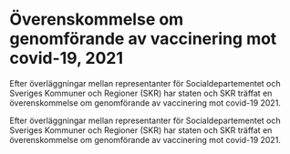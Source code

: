 # Överenskommelse om genomförande av vaccinering mot covid-19, 2021

Efter överläggningar mellan representanter för Socialdepartementet och Sveriges Kommuner och Regioner (SKR) har staten och SKR träffat en överenskommelse om genomförande av vaccinering mot covid-19 2021.

Efter överläggningar mellan representanter för Socialdepartementet och Sveriges Kommuner och Regioner (SKR) har staten och SKR träffat en överenskommelse om genomförande av vaccinering mot covid-19 2021.
